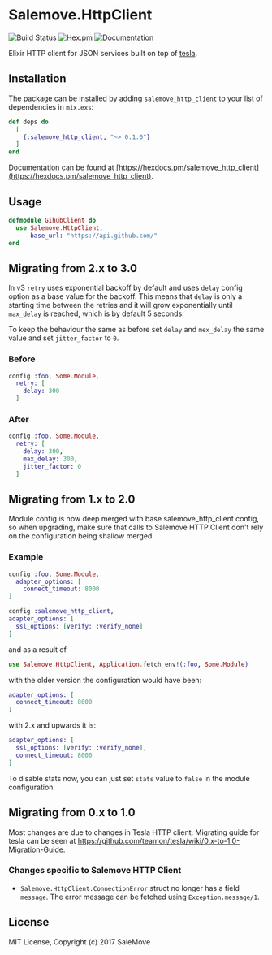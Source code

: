 # Salemove.HttpClient

![Build Status](https://github.com/salemove/elixir-http_client/actions/workflows/ci.yml/badge.svg)
[![Hex.pm](https://img.shields.io/hexpm/v/salemove_http_client.svg)](https://hex.pm/packages/salemove_http_client)
[![Documentation](https://img.shields.io/badge/Documentation-online-green.svg)](http://hexdocs.pm/salemove_http_client)

Elixir HTTP client for JSON services built on top of [tesla](https://github.com/teamon/tesla).

## Installation

The package can be installed by adding `salemove_http_client` to your list of dependencies in `mix.exs`:

```elixir
def deps do
  [
    {:salemove_http_client, "~> 0.1.0"}
  ]
end
```

Documentation can be found at [https://hexdocs.pm/salemove_http_client](https://hexdocs.pm/salemove_http_client).

## Usage

```elixir
defmodule GihubClient do
  use Salemove.HttpClient,
      base_url: "https://api.github.com/"
end
```

## Migrating from 2.x to 3.0

In v3 `retry` uses exponential backoff by default and uses `delay` config option as a base value for the backoff.
This means that `delay` is only a starting time between the retries and it will grow exponentially until `max_delay`
is reached, which is by default 5 seconds.

To keep the behaviour the same as before set `delay` and `mex_delay` the same value and set `jitter_factor` to `0`.

### Before

```elixir
config :foo, Some.Module,
  retry: [
    delay: 300
  ]
```

### After

```elixir
config :foo, Some.Module,
  retry: [
    delay: 300,
    max_delay: 300,
    jitter_factor: 0
  ]
```

## Migrating from 1.x to 2.0

Module config is now deep merged with base salemove_http_client config, so when upgrading, make sure that calls to Salemove HTTP Client don't rely on the configuration being shallow merged.

### Example

```elixir
config :foo, Some.Module,
  adapter_options: [
    connect_timeout: 8000
]

config :salemove_http_client,
adapter_options: [
  ssl_options: [verify: :verify_none]
]
```

and as a result of

```elixir
use Salemove.HttpClient, Application.fetch_env!(:foo, Some.Module)
```

with the older version the configuration would have been:

```elixir
adapter_options: [
  connect_timeout: 8000
]
```

with 2.x and upwards it is:

```elixir
adapter_options: [
  ssl_options: [verify: :verify_none],
  connect_timeout: 8000
]
```

To disable stats now, you can just set `stats` value to `false` in the module configuration.

## Migrating from 0.x to 1.0

Most changes are due to changes in Tesla HTTP client. Migrating guide for tesla can be seen at https://github.com/teamon/tesla/wiki/0.x-to-1.0-Migration-Guide.

### Changes specific to Salemove HTTP Client
* `Salemove.HttpClient.ConnectionError` struct no longer has a field `message`. The error message can be fetched using `Exception.message/1`.

## License

MIT License, Copyright (c) 2017 SaleMove

